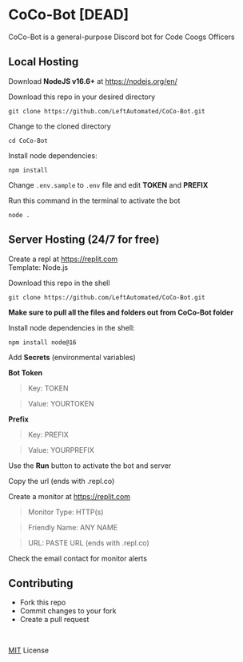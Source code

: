 # CoCo-Bot [DEAD]

CoCo-Bot is a general-purpose Discord bot for Code Coogs Officers

## **Local Hosting**

Download **NodeJS v16.6+** at https://nodejs.org/en/

Download this repo in your desired directory
```
git clone https://github.com/LeftAutomated/CoCo-Bot.git
```

Change to the cloned directory
```
cd CoCo-Bot
```

Install node dependencies:
```
npm install
```

Change `.env.sample` to `.env` file
and edit **TOKEN** and **PREFIX**

Run this command in the terminal to activate the bot
```
node .
```

## **Server Hosting** (24/7 for free)

Create a repl at https://replit.com
<br />
Template: Node.js

Download this repo in the shell
```
git clone https://github.com/LeftAutomated/CoCo-Bot.git
```

**Make sure to pull all the files and folders out from CoCo-Bot folder**

Install node dependencies in the shell:
```
npm install node@16
```
Add **Secrets** (environmental variables)
<br />

**Bot Token**

> Key: TOKEN 

> Value: YOURTOKEN

**Prefix**

> Key: PREFIX

> Value: YOURPREFIX

Use the **Run** button to activate the bot and server

Copy the url (ends with .repl.co)

Create a monitor at https://replit.com

> Monitor Type: HTTP(s)

> Friendly Name: ANY NAME

> URL: PASTE URL (ends with .repl.co)

Check the email contact for monitor alerts

## Contributing

- Fork this repo
- Commit changes to your fork
- Create a pull request

<br />

[MIT](https://choosealicense.com/licenses/mit/) License
